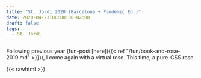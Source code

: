 ```yaml
---
title: "St. Jordi 2020 (Barcelona + Pandemic Ed.)"
date: 2020-04-23T00:00:00+02:00
draft: false
tags:
  - St. Jordi
---
```


Following previous year (fun-post [here]({{< ref "/fun/book-and-rose-2019.md" >}})), I come again with a virtual rose. This time, a pure-CSS rose.

{{< rawhtml >}}
<link rel="stylesheet" href="https://fonts.googleapis.com/css?family=Sacramento">
    <style>
        .container2 {
            height: 100px;
            width: 100px;
            position: relative;
            top: 60px;
            bottom: 60px;
            left: 0;
            right: 0;
            margin: auto;
        }
        .caption2 {
            height: 100px;
            width: 500px;
            position: relative;
            top: 125px;
            bottom: 0;
            left: 0;
            right: 0;
            margin: auto;
            font-family: 'Sacramento', serif;
            font-size: 48px;
        }
        .subcaption2 {
            height: 100px;
            width: 500px;
            position: relative;
            top: 100px;
            bottom: 50px;
            left: 45%;
            right: 0;
            margin: auto;
            font-family: 'Sacramento', serif;
            font-size: 23px;
        }
        .droplet {
            border-radius: 5px 90%;
            border-style: solid;
            border-width: 5px;
            border-color: white;
            height: 100px;
            margin: auto;
            width: 100px;
            position: absolute;
            top: 50px;
            left: 50px;
            transform-origin: left top;
            opacity: 0;
        }

        #no1 {
            background: red;
            animation: spin 5s linear 2s infinite alternate;
            -webkit-transform: rotate(324deg) scale(1);
            transform: rotate(324deg) scale(1);
        }
        #no2 {
            background: lightpink;
            opacity: 100;
            -webkit-transform: rotate(288deg) scale(1);
            transform: rotate(288deg) scale(1);
        }
        #no3 {
            background: red;
            animation: spin 7s linear 0s infinite alternate;
            -webkit-transform: rotate(252deg) scale(1);
            transform: rotate(252deg) scale(1);
        }

        #no4 {
            background: lightpink;
            opacity: 100;
            -webkit-transform: rotate(216deg) scale(1);
            transform: rotate(216deg) scale(1);
        }

        #no5 {
            background: red;
            animation: spin 6s linear 1s infinite alternate;
            -webkit-transform: rotate(180deg) scale(1);
            transform: rotate(180deg) scale(1);
        }

        #no6 {
            background: lightpink;
            opacity: 100;
            -webkit-transform: rotate(144deg) scale(1);
            transform: rotate(144deg) scale(1);
        }

        #no7 {
            background: red;
            animation: spin 7s linear 0s infinite alternate;
            -webkit-transform: rotate(108deg) scale(1);
            transform: rotate(108deg) scale(1);
        }

        #no8 {
            background: lightpink;
            opacity: 100;
            -webkit-transform: rotate(72deg) scale(1);
            transform: rotate(72deg) scale(1);
        }

        #no9 {
            background: red;
            animation: spin 5s linear 2s infinite alternate;
            -webkit-transform: rotate(36deg) scale(1);
            transform: rotate(36deg) scale(1);
        }

        #no10 {
            background: lightpink;
            opacity: 100;
            -webkit-transform: rotate(0deg) scale(1);
            transform: rotate(0deg) scale(1);
        }


        @keyframes spin {
            0%   { opacity:   0; }
            70%  { opacity:  50; }
            100% { opacity: 100; }
        }

    </style>
    <div class="container2">
        <div class="droplet" id="no1"></div>
        <div class="droplet" id="no2"></div>
        <div class="droplet" id="no3"></div>
        <div class="droplet" id="no4"></div>
        <div class="droplet" id="no5"></div>
        <div class="droplet" id="no6"></div>
        <div class="droplet" id="no7"></div>
        <div class="droplet" id="no8"></div>
        <div class="droplet" id="no9"></div>
        <div class="droplet" id="no10"></div>
    </div>
    <div class="caption2">Feliç Sant Jordi</div>
    <div class="subcaption2">Barcelona 2020</div>
{{< /rawhtml>}}

More information on this festivity:
 * [Sant Jordi - Day of the Book and the Rose](https://www.barcelona.de/en/barcelona-sant-jordi.html): Explanation of this festivity in Catalonia by Barcelona's City council.
 * [Wikpiedia Saint George's Day (Spain)](https://en.wikipedia.org/wiki/Saint_George%27s_Day_(Spain)): Short explanation of this festivity in Aragon, Catalonia, and Valencia.